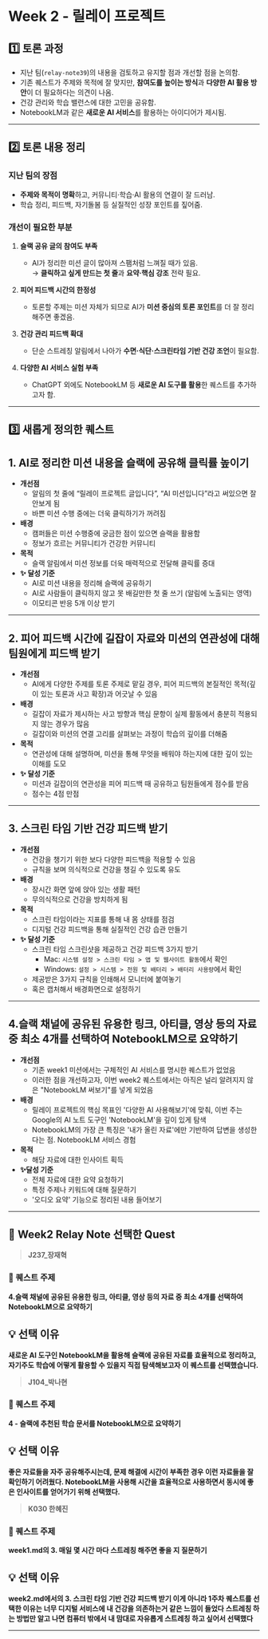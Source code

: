 # Week 2 - 릴레이 프로젝트

## 1️⃣ 토론 과정

- 지난 팀(`relay-note39`)의 내용을 검토하고 유지할 점과 개선할 점을 논의함.
- 기존 퀘스트가 주제와 목적에 잘 맞지만, **참여도를 높이는 방식**과 **다양한 AI 활용 방안**이 더 필요하다는 의견이 나옴.
- 건강 관리와 학습 밸런스에 대한 고민을 공유함.
- NotebookLM과 같은 **새로운 AI 서비스**를 활용하는 아이디어가 제시됨.

---

## 2️⃣ 토론 내용 정리

### 지난 팀의 장점

- **주제와 목적이 명확**하고, 커뮤니티·학습·AI 활용의 연결이 잘 드러남.
- 학습 정리, 피드백, 자기돌봄 등 실질적인 성장 포인트를 짚어줌.

### 개선이 필요한 부분

1. **슬랙 공유 글의 참여도 부족**
   - AI가 정리한 미션 글이 많아져 스팸처럼 느껴질 때가 있음.  
     → **클릭하고 싶게 만드는 첫 줄**과 **요약·핵심 강조** 전략 필요.
2. **피어 피드백 시간의 한정성**

   - 토론할 주제는 미션 자체가 되므로 AI가 **미션 중심의 토론 포인트**를 더 잘 정리해주면 좋겠음.

3. **건강 관리 피드백 확대**

   - 단순 스트레칭 알림에서 나아가 **수면·식단·스크린타임 기반 건강 조언**이 필요함.

4. **다양한 AI 서비스 실험 부족**
   - ChatGPT 외에도 NotebookLM 등 **새로운 AI 도구를 활용**한 퀘스트를 추가하고자 함.

---

## 3️⃣ 새롭게 정의한 퀘스트

## 1. AI로 정리한 미션 내용을 슬랙에 공유해 클릭률 높이기

- **개선점**
  - 알림의 첫 줄에 “릴레이 프로젝트 글입니다”, “AI 미션입니다”라고 써있으면 잘 안보게 됨
  - 바쁜 미션 수행 중에는 더욱 클릭하기가 꺼려짐
- **배경**
  - 캠퍼들은 미션 수행중에 궁금한 점이 있으면 슬랙을 활용함
  - 정보가 흐르는 커뮤니티가 건강한 커뮤니티
- **목적**
  - 슬랙 알림에서 미션 정보를 더욱 매력적으로 전달해 클릭률 증대
- **✨ 달성 기준**
  - AI로 미션 내용을 정리해 슬랙에 공유하기
  - AI로 사람들이 클릭하지 않고 못 배길만한 첫 줄 쓰기 (알림에 노출되는 영역)
  - 이모티콘 반응 5개 이상 받기

---

## 2. 피어 피드백 시간에 길잡이 자료와 미션의 연관성에 대해 팀원에게 피드백 받기

- **개선점**
  - AI에게 다양한 주제를 토론 주제로 맡길 경우, 피어 피드백의 본질적인 목적(깊이 있는 토론과 사고 확장)과 어긋날 수 있음
- **배경**
  - 길잡이 자료가 제시하는 사고 방향과 핵심 문항이 실제 활동에서 충분히 적용되지 않는 경우가 많음
  - 길잡이와 미션의 연결 고리를 살펴보는 과정이 학습의 깊이를 더해줌
- **목적**
  - 연관성에 대해 설명하며, 미션을 통해 무엇을 배워야 하는지에 대한 깊이 있는 이해를 도모
- **✨ 달성 기준**
  - 미션과 길잡이의 연관성을 피어 피드백 때 공유하고 팀원들에게 점수를 받음
  - 점수는 4점 만점

---

## 3. 스크린 타임 기반 건강 피드백 받기

- **개선점**
  - 건강을 챙기기 위한 보다 다양한 피드백을 적용할 수 있음
  - 규칙을 보며 의식적으로 건강을 챙길 수 있도록 유도
- **배경**
  - 장시간 화면 앞에 앉아 있는 생활 패턴
  - 무의식적으로 건강을 방치하게 됨
- **목적**
  - 스크린 타임이라는 지표를 통해 내 몸 상태를 점검
  - 디지털 건강 피드백을 통해 실질적인 건강 습관 만들기
- **✨ 달성 기준**
  - 스크린 타임 스크린샷을 제공하고 건강 피드백 3가지 받기
    - Mac: `시스템 설정 > 스크린 타임 > 앱 및 웹사이트 활동`에서 확인
    - Windows: `설정 > 시스템 > 전원 및 배터리 > 배터리 사용량`에서 확인
  - 제공받은 3가지 규칙을 인쇄해서 모니터에 붙여놓기
  - 혹은 캡처해서 배경화면으로 설정하기

---

## 4.슬랙 채널에 공유된 유용한 링크, 아티클, 영상 등의 자료 중 최소 4개를 선택하여 NotebookLM으로 요약하기

- **개선점**
  - 기존 week1 미션에서는 구체적인 AI 서비스를 명시한 퀘스트가 없었음
  - 이러한 점을 개선하고자, 이번 week2 퀘스트에서는 아직은 널리 알려지지 않은 "NotebookLM 써보기"를 넣게 되었음
- **배경**
  - 릴레이 프로젝트의 핵심 목표인 '다양한 AI 사용해보기'에 맞춰, 이번 주는 Google의 AI 노트 도구인 'NotebookLM'을 깊이 있게 탐색
  - NotebookLM의 가장 큰 특징은 '내가 올린 자료'에만 기반하여 답변을 생성한다는 점. NotebookLM 서비스 경험
- **목적**
  - 해당 자료에 대한 인사이트 획득
- **✨달성 기준**
  - 전체 자료에 대한 요약 요청하기
  - 특정 주제나 키워드에 대해 질문하기
  - '오디오 요약' 기능으로 정리된 내용 들어보기


---
## 📘 Week2 Relay Note 선택한 Quest

> **J237_장재혁**

### 🎯 퀘스트 주제  
**4.슬랙 채널에 공유된 유용한 링크, 아티클, 영상 등의 자료 중 최소 4개를 선택하여 NotebookLM으로 요약하기**

## 💡 선택 이유
**새로운 AI 도구인 NotebookLM을 활용해 슬랙에 공유된 자료를 효율적으로 정리하고, 자기주도 학습에 어떻게 활용할 수 있을지 직접 탐색해보고자 이 퀘스트를 선택했습니다.**

> **J104_박나현**

### 🎯 퀘스트 주제 
**4 - 슬랙에 추천된 학습 문서를 NotebookLM으로 요약하기**

## 💡 선택 이유
**좋은 자료들을 자주 공유해주시는데, 문제 해결에 시간이 부족한 경우 이런 자료들을 잘 확인하기 어려웠다. NotebookLM을 사용해 시간을 효율적으로 사용하면서 동시에 좋은 인사이트를 얻어가기 위해 선택했다.**

> **K030 한혜진**

### 🎯 퀘스트 주제 

**week1.md의 3. 매일 몇 시간 마다 스트레칭 해주면 좋을 지 질문하기**

## 💡 선택 이유
**week2.md에서의 3. 스크린 타임 기반 건강 피드백 받기 이게 아니라 1주차 퀘스트를 선택한 이유는  너무 디지털 서비스에 내 건강을 의존하는거 같은 느낌이 들었다 스트레칭 하는 방법만 알고 나면 컴퓨터 밖에서 내 맘대로 자유롭게 스트레칭 하고 싶어서 선택했다**


--- 